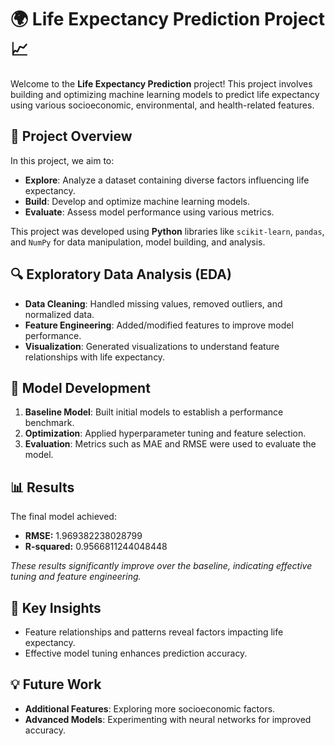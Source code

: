 # 🌍 Life Expectancy Prediction Project 📈

Welcome to the **Life Expectancy Prediction** project! This project involves building and optimizing machine learning models to predict life expectancy using various socioeconomic, environmental, and health-related features.

## 🎯 Project Overview

In this project, we aim to:
- **Explore**: Analyze a dataset containing diverse factors influencing life expectancy.
- **Build**: Develop and optimize machine learning models.
- **Evaluate**: Assess model performance using various metrics.

This project was developed using **Python** libraries like `scikit-learn`, `pandas`, and `NumPy` for data manipulation, model building, and analysis.

## 🔍 Exploratory Data Analysis (EDA)

- **Data Cleaning**: Handled missing values, removed outliers, and normalized data.
- **Feature Engineering**: Added/modified features to improve model performance.
- **Visualization**: Generated visualizations to understand feature relationships with life expectancy.

## 🤖 Model Development

1. **Baseline Model**: Built initial models to establish a performance benchmark.
2. **Optimization**: Applied hyperparameter tuning and feature selection.
3. **Evaluation**: Metrics such as MAE and RMSE were used to evaluate the model.

## 📊 Results

The final model achieved:
- **RMSE:** 1.969382238028799
- **R-squared:** 0.9566811244048448

*These results significantly improve over the baseline, indicating effective tuning and feature engineering.*

## 📌 Key Insights

- Feature relationships and patterns reveal factors impacting life expectancy.
- Effective model tuning enhances prediction accuracy.

## 💡 Future Work

- **Additional Features**: Exploring more socioeconomic factors.
- **Advanced Models**: Experimenting with neural networks for improved accuracy.

